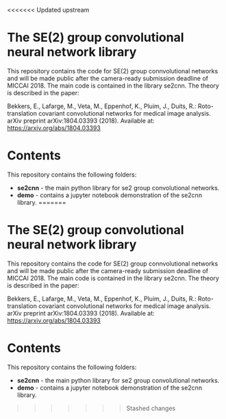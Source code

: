 <<<<<<< Updated upstream
# The SE(2) group convolutional neural network library
This repository contains the code for SE(2) group connvolutional networks and will be made public after the camera-ready submission deadline of MICCAI 2018. The main code is contained in the library se2cnn. The theory is described in the paper:

Bekkers, E., Lafarge, M., Veta, M., Eppenhof, K., Pluim, J., Duits, R.: Roto-translation covariant
convolutional networks for medical image analysis. arXiv preprint arXiv:1804.03393 (2018). Available at: https://arxiv.org/abs/1804.03393

# Contents
This repository contains the following folders:
* **se2cnn** - the main python library for se2 group convolutional networks. 
* **demo** - contains a jupyter notebook demonstration of the se2cnn library.
=======
# The SE(2) group convolutional neural network library
This repository contains the code for SE(2) group connvolutional networks and will be made public after the camera-ready submission deadline of MICCAI 2018. The main code is contained in the library se2cnn. The theory is described in the paper:

Bekkers, E., Lafarge, M., Veta, M., Eppenhof, K., Pluim, J., Duits, R.: Roto-translation covariant
convolutional networks for medical image analysis. arXiv preprint arXiv:1804.03393 (2018). Available at: https://arxiv.org/abs/1804.03393

# Contents
This repository contains the following folders:
* **se2cnn** - the main python library for se2 group convolutional networks. 
* **demo** - contains a jupyter notebook demonstration of the se2cnn library.
>>>>>>> Stashed changes

